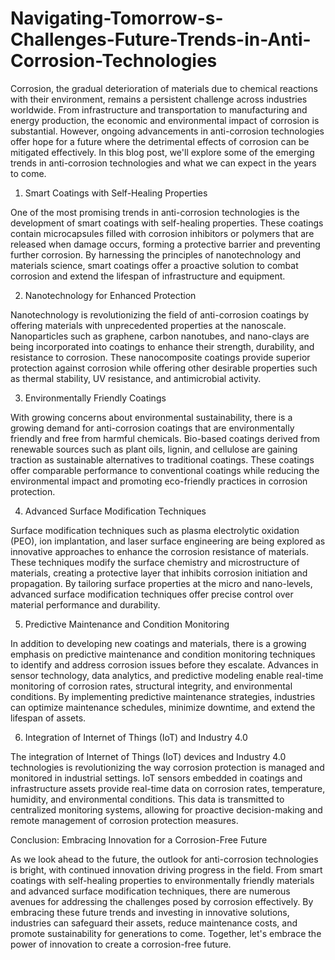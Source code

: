 # Navigating-Tomorrow-s-Challenges-Future-Trends-in-Anti-Corrosion-Technologies
Corrosion, the gradual deterioration of materials due to chemical reactions with their environment, remains a persistent challenge across industries worldwide. From infrastructure and transportation to manufacturing and energy production, the economic and environmental impact of corrosion is substantial.  However, ongoing advancements in anti-corrosion technologies offer hope for a future where the detrimental effects of corrosion can be mitigated effectively. In this blog post, we'll explore some of the emerging trends in anti-corrosion technologies and what we can expect in the years to come.

1. Smart Coatings with Self-Healing Properties

One of the most promising trends in anti-corrosion technologies is the development of smart coatings with self-healing properties. These coatings contain microcapsules filled with corrosion inhibitors or polymers that are released when damage occurs, forming a protective barrier and preventing further corrosion. By harnessing the principles of nanotechnology and materials science, smart coatings offer a proactive solution to combat corrosion and extend the lifespan of infrastructure and equipment.

2. Nanotechnology for Enhanced Protection

Nanotechnology is revolutionizing the field of anti-corrosion coatings by offering materials with unprecedented properties at the nanoscale. Nanoparticles such as graphene, carbon nanotubes, and nano-clays are being incorporated into coatings to enhance their strength, durability, and resistance to corrosion. These nanocomposite coatings provide superior protection against corrosion while offering other desirable properties such as thermal stability, UV resistance, and antimicrobial activity.

3. Environmentally Friendly Coatings

With growing concerns about environmental sustainability, there is a growing demand for anti-corrosion coatings that are environmentally friendly and free from harmful chemicals. Bio-based coatings derived from renewable sources such as plant oils, lignin, and cellulose are gaining traction as sustainable alternatives to traditional coatings. These coatings offer comparable performance to conventional coatings while reducing the environmental impact and promoting eco-friendly practices in corrosion protection.

4. Advanced Surface Modification Techniques

Surface modification techniques such as plasma electrolytic oxidation (PEO), ion implantation, and laser surface engineering are being explored as innovative approaches to enhance the corrosion resistance of materials. These techniques modify the surface chemistry and microstructure of materials, creating a protective layer that inhibits corrosion initiation and propagation. By tailoring surface properties at the micro and nano-levels, advanced surface modification techniques offer precise control over material performance and durability.

5. Predictive Maintenance and Condition Monitoring

In addition to developing new coatings and materials, there is a growing emphasis on predictive maintenance and condition monitoring techniques to identify and address corrosion issues before they escalate. Advances in sensor technology, data analytics, and predictive modeling enable real-time monitoring of corrosion rates, structural integrity, and environmental conditions. By implementing predictive maintenance strategies, industries can optimize maintenance schedules, minimize downtime, and extend the lifespan of assets.

6. Integration of Internet of Things (IoT) and Industry 4.0

The integration of Internet of Things (IoT) devices and Industry 4.0 technologies is revolutionizing the way corrosion protection is managed and monitored in industrial settings. IoT sensors embedded in coatings and infrastructure assets provide real-time data on corrosion rates, temperature, humidity, and environmental conditions. This data is transmitted to centralized monitoring systems, allowing for proactive decision-making and remote management of corrosion protection measures.

Conclusion: Embracing Innovation for a Corrosion-Free Future

As we look ahead to the future, the outlook for anti-corrosion technologies is bright, with continued innovation driving progress in the field. From smart coatings with self-healing properties to environmentally friendly materials and advanced surface modification techniques, there are numerous avenues for addressing the challenges posed by corrosion effectively. By embracing these future trends and investing in innovative solutions, industries can safeguard their assets, reduce maintenance costs, and promote sustainability for generations to come. Together, let's embrace the power of innovation to create a corrosion-free future.





